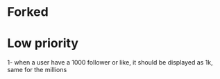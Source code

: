 # Forked



# Low priority 

1- when a user have a 1000 follower or like, it should be displayed as 1k, same for the millions 

